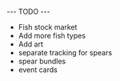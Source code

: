 --- TODO ---

- Fish stock market
- Add more fish types
- Add art
- separate tracking for spears
- spear bundles
- event cards